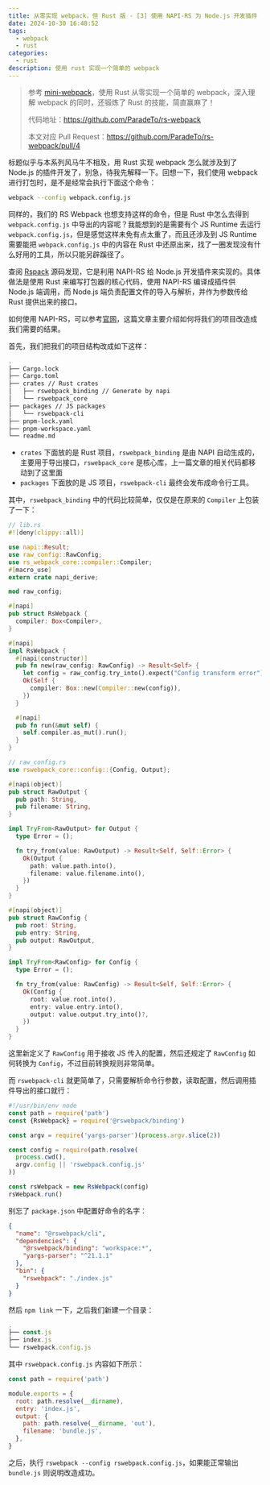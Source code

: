 ```yaml
---
title: 从零实现 webpack，但 Rust 版 - [3] 使用 NAPI-RS 为 Node.js 开发插件
date: 2024-10-30 16:48:52
tags:
  - webpack
  - rust
categories:
  - rust
description: 使用 rust 实现一个简单的 webpack
---
```


> 参考 [mini-webpack](https://github.com/lizuncong/mini-webpack)，使用 Rust 从零实现一个简单的 webpack，深入理解 webpack 的同时，还锻炼了 Rust 的技能，简直赢麻了！
>
> 代码地址：https://github.com/ParadeTo/rs-webpack
>
> 本文对应 Pull Request：https://github.com/ParadeTo/rs-webpack/pull/4

标题似乎与本系列风马牛不相及，用 Rust 实现 webpack 怎么就涉及到了 Node.js 的插件开发了，别急，待我先解释一下。回想一下，我们使用 webpack 进行打包时，是不是经常会执行下面这个命令：

```bash
webpack --config webpack.config.js
```

同样的，我们的 RS Webpack 也想支持这样的命令，但是 Rust 中怎么去得到 `webpack.config.js` 中导出的内容呢？我能想到的是需要有个 JS Runtime 去运行 `webpack.config.js`，但是感觉这样未免有点太重了，而且还涉及到 JS Runtime 需要能把 `webpack.config.js` 中的内容在 Rust 中还原出来，找了一圈发现没有什么好用的工具，所以只能另辟蹊径了。

查阅 [Rspack](https://rspack.dev/) 源码发现，它是利用 NAPI-RS 给 Node.js 开发插件来实现的。具体做法是使用 Rust 来编写打包器的核心代码，使用 NAPI-RS 编译成插件供 Node.js 端调用，而 Node.js 端负责配置文件的导入与解析，并作为参数传给 Rust 提供出来的接口。

如何使用 NAPI-RS，可以参考[官网](https://napi.rs/docs/introduction/getting-started)，这篇文章主要介绍如何将我们的项目改造成我们需要的结果。

首先，我们把我们的项目结构改成如下这样：

```bash
.
├── Cargo.lock
├── Cargo.toml
├── crates // Rust crates
│   ├── rswebpack_binding // Generate by napi
│   └── rswebpack_core
├── packages // JS packages
│   └── rswebpack-cli
├── pnpm-lock.yaml
├── pnpm-workspace.yaml
└── readme.md
```

- `crates` 下面放的是 Rust 项目，`rswebpack_binding` 是由 NAPI 自动生成的，主要用于导出接口，`rswebpack_core` 是核心库，上一篇文章的相关代码都移动到了这里面
- `packages` 下面放的是 JS 项目，`rswebpack-cli` 最终会发布成命令行工具。

其中，`rswebpack_binding` 中的代码比较简单，仅仅是在原来的 `Compiler` 上包装了一下：

```rs
// lib.rs
#![deny(clippy::all)]

use napi::Result;
use raw_config::RawConfig;
use rs_webpack_core::compiler::Compiler;
#[macro_use]
extern crate napi_derive;

mod raw_config;

#[napi]
pub struct RsWebpack {
  compiler: Box<Compiler>,
}

#[napi]
impl RsWebpack {
  #[napi(constructor)]
  pub fn new(raw_config: RawConfig) -> Result<Self> {
    let config = raw_config.try_into().expect("Config transform error");
    Ok(Self {
      compiler: Box::new(Compiler::new(config)),
    })
  }

  #[napi]
  pub fn run(&mut self) {
    self.compiler.as_mut().run();
  }
}

// raw_config.rs
use rswebpack_core::config::{Config, Output};

#[napi(object)]
pub struct RawOutput {
  pub path: String,
  pub filename: String,
}

impl TryFrom<RawOutput> for Output {
  type Error = ();

  fn try_from(value: RawOutput) -> Result<Self, Self::Error> {
    Ok(Output {
      path: value.path.into(),
      filename: value.filename.into(),
    })
  }
}

#[napi(object)]
pub struct RawConfig {
  pub root: String,
  pub entry: String,
  pub output: RawOutput,
}

impl TryFrom<RawConfig> for Config {
  type Error = ();

  fn try_from(value: RawConfig) -> Result<Self, Self::Error> {
    Ok(Config {
      root: value.root.into(),
      entry: value.entry.into(),
      output: value.output.try_into()?,
    })
  }
}
```

这里新定义了 `RawConfig` 用于接收 JS 传入的配置，然后还规定了 `RawConfig` 如何转换为 `Config`，不过目前转换规则非常简单。

而 `rswebpack-cli` 就更简单了，只需要解析命令行参数，读取配置，然后调用插件导出的接口就行：

```js
#!/usr/bin/env node
const path = require('path')
const {RsWebpack} = require('@rswebpack/binding')

const argv = require('yargs-parser')(process.argv.slice(2))

const config = require(path.resolve(
  process.cwd(),
  argv.config || 'rswebpack.config.js'
))

const rsWebpack = new RsWebpack(config)
rsWebpack.run()
```

别忘了 `package.json` 中配置好命令的名字：

```json
{
  "name": "@rswebpack/cli",
  "dependencies": {
    "@rswebpack/binding": "workspace:*",
    "yargs-parser": "^21.1.1"
  },
  "bin": {
    "rswebpack": "./index.js"
  }
}
```

然后 `npm link` 一下，之后我们新建一个目录：

```js
.
├── const.js
├── index.js
└── rswebpack.config.js
```

其中 `rswebpack.config.js` 内容如下所示：

```js
const path = require('path')

module.exports = {
  root: path.resolve(__dirname),
  entry: 'index.js',
  output: {
    path: path.resolve(__dirname, 'out'),
    filename: 'bundle.js',
  },
}
```

之后，执行 `rswebpack --config rswebpack.config.js`，如果能正常输出 `bundle.js` 则说明改造成功。
